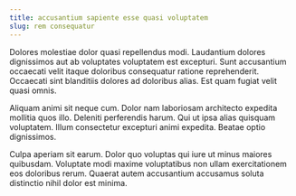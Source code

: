 ```yaml
---
title: accusantium sapiente esse quasi voluptatem
slug: rem consequatur
---
```


Dolores molestiae dolor quasi repellendus modi. Laudantium dolores dignissimos aut ab voluptates voluptatem est excepturi. Sunt accusantium occaecati velit itaque doloribus consequatur ratione reprehenderit. Occaecati sint blanditiis dolores ad doloribus alias. Est quam fugiat velit quasi omnis.

Aliquam animi sit neque cum. Dolor nam laboriosam architecto expedita mollitia quos illo. Deleniti perferendis harum. Qui ut ipsa alias quisquam voluptatem. Illum consectetur excepturi animi expedita. Beatae optio dignissimos.

Culpa aperiam sit earum. Dolor quo voluptas qui iure ut minus maiores quibusdam. Voluptate modi maxime voluptatibus non ullam exercitationem eos doloribus rerum. Quaerat autem accusantium accusamus soluta distinctio nihil dolor est minima.
